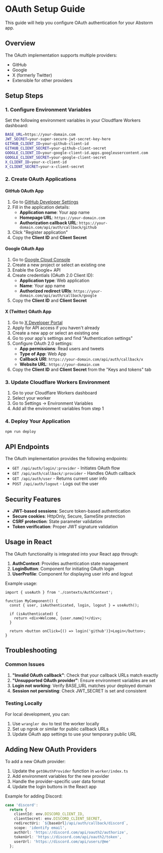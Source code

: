 # OAuth Setup Guide

This guide will help you configure OAuth authentication for your Abstorm app.

## Overview

The OAuth implementation supports multiple providers:
- GitHub
- Google
- X (formerly Twitter)
- Extensible for other providers

## Setup Steps

### 1. Configure Environment Variables

Set the following environment variables in your Cloudflare Workers dashboard:

```bash
BASE_URL=https://your-domain.com
JWT_SECRET=your-super-secure-jwt-secret-key-here
GITHUB_CLIENT_ID=your-github-client-id
GITHUB_CLIENT_SECRET=your-github-client-secret
GOOGLE_CLIENT_ID=your-google-client-id.apps.googleusercontent.com
GOOGLE_CLIENT_SECRET=your-google-client-secret
X_CLIENT_ID=your-x-client-id
X_CLIENT_SECRET=your-x-client-secret
```

### 2. Create OAuth Applications

#### GitHub OAuth App
1. Go to [GitHub Developer Settings](https://github.com/settings/applications/new)
2. Fill in the application details:
   - **Application name**: Your app name
   - **Homepage URL**: `https://your-domain.com`
   - **Authorization callback URL**: `https://your-domain.com/api/auth/callback/github`
3. Click "Register application"
4. Copy the **Client ID** and **Client Secret**

#### Google OAuth App
1. Go to [Google Cloud Console](https://console.cloud.google.com/apis/credentials)
2. Create a new project or select an existing one
3. Enable the Google+ API
4. Create credentials (OAuth 2.0 Client ID):
   - **Application type**: Web application
   - **Name**: Your app name
   - **Authorized redirect URIs**: `https://your-domain.com/api/auth/callback/google`
5. Copy the **Client ID** and **Client Secret**

#### X (Twitter) OAuth App
1. Go to [X Developer Portal](https://developer.twitter.com/en/portal/dashboard)
2. Apply for API access if you haven't already
3. Create a new app or select an existing one
4. Go to your app's settings and find "Authentication settings"
5. Configure OAuth 2.0 settings:
   - **App permissions**: Read users and tweets
   - **Type of App**: Web App
   - **Callback URI**: `https://your-domain.com/api/auth/callback/x`
   - **Website URL**: `https://your-domain.com`
6. Copy the **Client ID** and **Client Secret** from the "Keys and tokens" tab

### 3. Update Cloudflare Workers Environment

1. Go to your Cloudflare Workers dashboard
2. Select your worker
3. Go to Settings → Environment Variables
4. Add all the environment variables from step 1

### 4. Deploy Your Application

```bash
npm run deploy
```

## API Endpoints

The OAuth implementation provides the following endpoints:

- `GET /api/auth/login/:provider` - Initiates OAuth flow
- `GET /api/auth/callback/:provider` - Handles OAuth callback
- `GET /api/auth/user` - Returns current user info
- `POST /api/auth/logout` - Logs out the user

## Security Features

- **JWT-based sessions**: Secure token-based authentication
- **Secure cookies**: HttpOnly, Secure, SameSite protection
- **CSRF protection**: State parameter validation
- **Token verification**: Proper JWT signature validation

## Usage in React

The OAuth functionality is integrated into your React app through:

1. **AuthContext**: Provides authentication state management
2. **LoginButton**: Component for initiating OAuth login
3. **UserProfile**: Component for displaying user info and logout

Example usage:

```tsx
import { useAuth } from './contexts/AuthContext';

function MyComponent() {
  const { user, isAuthenticated, login, logout } = useAuth();
  
  if (isAuthenticated) {
    return <div>Welcome, {user.name}!</div>;
  }
  
  return <button onClick={() => login('github')}>Login</button>;
}
```

## Troubleshooting

### Common Issues

1. **"Invalid OAuth callback"**: Check that your callback URLs match exactly
2. **"Unsupported OAuth provider"**: Ensure environment variables are set
3. **Login not working**: Verify BASE_URL matches your deployed domain
4. **Session not persisting**: Check JWT_SECRET is set and consistent

### Testing Locally

For local development, you can:
1. Use `wrangler dev` to test the worker locally
2. Set up ngrok or similar for public callback URLs
3. Update OAuth app settings to use your temporary public URL

## Adding New OAuth Providers

To add a new OAuth provider:

1. Update the `getOAuthProvider` function in `worker/index.ts`
2. Add environment variables for the new provider
3. Handle the provider-specific user data format
4. Update the login buttons in the React app

Example for adding Discord:

```typescript
case 'discord':
  return {
    clientId: env.DISCORD_CLIENT_ID,
    clientSecret: env.DISCORD_CLIENT_SECRET,
    redirectUri: `${baseUrl}/api/auth/callback/discord`,
    scope: 'identify email',
    authUrl: 'https://discord.com/api/oauth2/authorize',
    tokenUrl: 'https://discord.com/api/oauth2/token',
    userUrl: 'https://discord.com/api/users/@me'
  };
```
